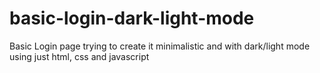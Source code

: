 # basic-login-dark-light-mode
Basic Login page trying to create it minimalistic and with dark/light mode using just html, css and javascript
